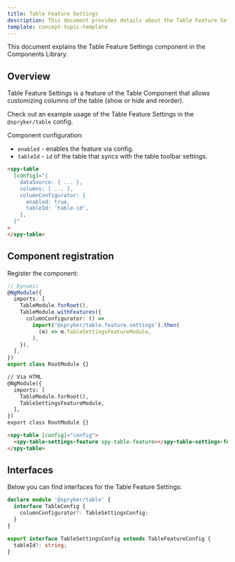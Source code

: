 ```yaml
---
title: Table Feature Settings
description: This document provides details about the Table Feature Settings component in the Components Library.
template: concept-topic-template
---
```


This document explains the Table Feature Settings component in the Components Library.

## Overview

Table Feature Settings is a feature of the Table Component that allows customizing columns of the table (show or hide and reorder).

Check out an example usage of the Table Feature Settings in the `@spryker/table` config.

Component configuration:

- `enabled` - enables the feature via config.  
- `tableId` - `id` of the table that syncs with the table toolbar settings.

```html
<spy-table 
  [config]="{
    dataSource: { ... },
    columns: [ ... ],
    columnConfigurator: {
      enabled: true,
      tableId: 'table-id',
    },                                                                                         
  }"
>
</spy-table>
```

## Component registration

Register the component:

```ts
// Dynamic
@NgModule({
  imports: [
    TableModule.forRoot(),
    TableModule.withFeatures({
      columnConfigurator: () =>
        import('@spryker/table.feature.settings').then(
          (m) => m.TableSettingsFeatureModule,
        ),
    }),
  ],
})
export class RootModule {}
```

```html
// Via HTML
@NgModule({
  imports: [
    TableModule.forRoot(),
    TableSettingsFeatureModule,
  ],
})
export class RootModule {}

<spy-table [config]="config">
  <spy-table-settings-feature spy-table-feature></spy-table-settings-feature>
</spy-table>
```

## Interfaces

Below you can find interfaces for the Table Feature Settings:

```ts
declare module '@spryker/table' {
  interface TableConfig {
    columnConfigurator?: TableSettingsConfig;
  }
}

export interface TableSettingsConfig extends TableFeatureConfig {
  tableId?: string;
}
```
